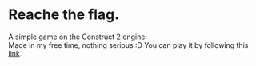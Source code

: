 # Reache the flag.
A simple game on the Construct 2 engine.<br>
Made in my free time, nothing serious :D
You can play it by following this [link](https://ksmsergei.github.io/reach_the_flag).
